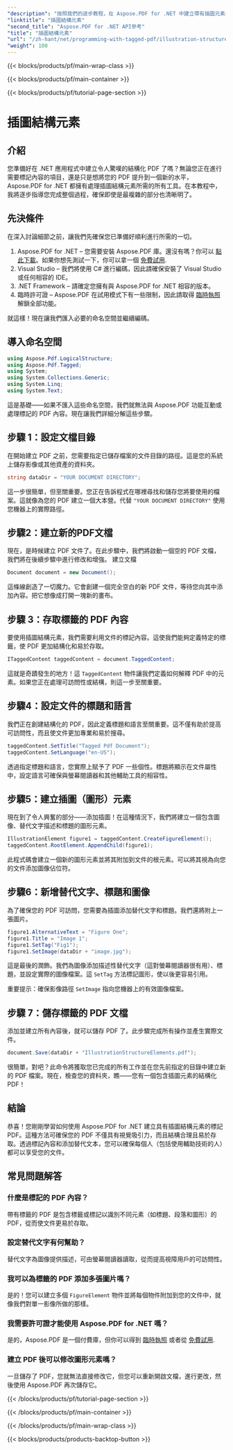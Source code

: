 ```yaml
---
"description": "按照我們的逐步教程，在 Aspose.PDF for .NET 中建立帶有插圖元素的結構化 PDF。"
"linktitle": "插圖結構元素"
"second_title": "Aspose.PDF for .NET API參考"
"title": "插圖結構元素"
"url": "/zh-hant/net/programming-with-tagged-pdf/illustration-structure-elements/"
"weight": 100
---
```


{{< blocks/products/pf/main-wrap-class >}}

{{< blocks/products/pf/main-container >}}

{{< blocks/products/pf/tutorial-page-section >}}

# 插圖結構元素

## 介紹

您準備好在 .NET 應用程式中建立令人驚嘆的結構化 PDF 了嗎？無論您正在進行需要標記內容的項目，還是只是想將您的 PDF 提升到一個新的水平，Aspose.PDF for .NET 都擁有處理插圖結構元素所需的所有工具。在本教程中，我將逐步指導您完成整個過程，確保即使是最複雜的部分也清晰明了。

## 先決條件

在深入討論細節之前，讓我們先確保您已準備好順利進行所需的一切。

1. Aspose.PDF for .NET – 您需要安裝 Aspose.PDF 庫。還沒有嗎？你可以 [點此下載](https://releases.aspose.com/pdf/net/)。如果你想先測試一下，你可以拿一個 [免費試用](https://releases。aspose.com/).
2. Visual Studio – 我們將使用 C# 進行編碼，因此請確保安裝了 Visual Studio 或任何相容的 IDE。
3. .NET Framework – 請確定您擁有與 Aspose.PDF for .NET 相容的版本。
4. 臨時許可證 – Aspose.PDF 在試用模式下有一些限制，因此請取得 [臨時執照](https://purchase.aspose.com/temporary-license/) 解鎖全部功能。

就這樣！現在讓我們匯入必要的命名空間並繼續編碼。

## 導入命名空間

```csharp
using Aspose.Pdf.LogicalStructure;
using Aspose.Pdf.Tagged;
using System;
using System.Collections.Generic;
using System.Linq;
using System.Text;
```

這是基礎——如果不匯入這些命名空間，我們就無法與 Aspose.PDF 功能互動或處理標記的 PDF 內容。現在讓我們詳細分解這些步驟。

## 步驟 1：設定文檔目錄

在開始建立 PDF 之前，您需要指定已儲存檔案的文件目錄的路徑。這是您的系統上儲存影像或其他資產的資料夾。

```csharp
string dataDir = "YOUR DOCUMENT DIRECTORY";
```

這一步很簡單，但至關重要。您正在告訴程式在哪裡尋找和儲存您將要使用的檔案。這就像為您的 PDF 建立一個大本營。代替 `"YOUR DOCUMENT DIRECTORY"` 使用您機器上的實際路徑。

## 步驟2：建立新的PDF文檔

現在，是時候建立 PDF 文件了。在此步驟中，我們將啟動一個空的 PDF 文檔，我們將在後續步驟中進行修改和增強。
 建立文檔

```csharp
Document document = new Document();
```

這條線創造了一切魔力。它會創建一個完全空白的新 PDF 文件，等待您向其中添加內容。把它想像成打開一塊新的畫布。

## 步驟 3：存取標籤的 PDF 內容

要使用插圖結構元素，我們需要利用文件的標記內容。這使我們能夠定義特定的標籤，使 PDF 更加結構化和易於存取。

```csharp
ITaggedContent taggedContent = document.TaggedContent;
```

這就是奇蹟發生的地方！這 `TaggedContent` 物件讓我們定義如何解釋 PDF 中的元素。如果您正在處理可訪問性或結構，則這一步至關重要。

## 步驟4：設定文件的標題和語言

我們正在創建結構化的 PDF，因此定義標題和語言至關重要。這不僅有助於提高可訪問性，而且使文件更加專業和易於搜尋。

```csharp
taggedContent.SetTitle("Tagged Pdf Document");
taggedContent.SetLanguage("en-US");
```

透過指定標題和語言，您實際上賦予了 PDF 一些個性。標題將顯示在文件屬性中，設定語言可確保與螢幕閱讀器和其他輔助工具的相容性。

## 步驟5：建立插圖（圖形）元素

現在到了令人興奮的部分——添加插圖！在這種情況下，我們將建立一個包含圖像、替代文字描述和標題的圖形元素。

```csharp
IllustrationElement figure1 = taggedContent.CreateFigureElement();
taggedContent.RootElement.AppendChild(figure1);
```

此程式碼會建立一個新的圖形元素並將其附加到文件的根元素。可以將其視為向您的文件添加圖像佔位符。

## 步驟6：新增替代文字、標題和圖像

為了確保您的 PDF 可訪問，您需要為插圖添加替代文字和標題。我們還將附上一張圖片。

```csharp
figure1.AlternativeText = "Figure One";
figure1.Title = "Image 1";
figure1.SetTag("Fig1");
figure1.SetImage(dataDir + "image.jpg");
```

這是最後的潤飾。我們為圖像添加描述性替代文字（這對螢幕閱讀器很有用）、標題，並設定實際的圖像檔案。這 `SetTag` 方法標記圖形，使以後更容易引用。

重要提示：確保影像路徑 `SetImage` 指向您機器上的有效圖像檔案。

## 步驟 7：儲存標籤的 PDF 文檔

添加並建立所有內容後，就可以儲存 PDF 了。此步驟完成所有操作並產生實際文件。

```csharp
document.Save(dataDir + "IllustrationStructureElements.pdf");
```

很簡單，對吧？此命令將獲取您已完成的所有工作並在您先前指定的目錄中建立新的 PDF 檔案。現在，檢查您的資料夾，瞧——您有一個包含插圖元素的結構化 PDF！

## 結論

恭喜！您剛剛學習如何使用 Aspose.PDF for .NET 建立具有插圖結構元素的標記 PDF。這種方法可確保您的 PDF 不僅具有視覺吸引力，而且結構合理且易於存取。透過標記內容和添加替代文本，您可以確保每個人（包括使用輔助技術的人）都可以享受您的文件。

## 常見問題解答

### 什麼是標記的 PDF 內容？
帶有標籤的 PDF 是包含標籤或標記以識別不同元素（如標題、段落和圖形）的 PDF，從而使文件更易於存取。

### 設定替代文字有何幫助？
替代文字為圖像提供描述，可由螢幕閱讀器讀取，從而提高視障用戶的可訪問性。

### 我可以為標籤的 PDF 添加多張圖片嗎？
是的！您可以建立多個 `FigureElement` 物件並將每個物件附加到您的文件中，就像我們對單一影像所做的那樣。

### 我需要許可證才能使用 Aspose.PDF for .NET 嗎？
是的，Aspose.PDF 是一個付費庫，但你可以得到 [臨時執照](https://purchase.aspose.com/temporary-license/) 或者從 [免費試用](https://releases。aspose.com/).

### 建立 PDF 後可以修改圖形元素嗎？
一旦儲存了 PDF，您就無法直接修改它，但您可以重新開啟文檔，進行更改，然後使用 Aspose.PDF 再次儲存它。

{{< /blocks/products/pf/tutorial-page-section >}}

{{< /blocks/products/pf/main-container >}}

{{< /blocks/products/pf/main-wrap-class >}}

{{< blocks/products/products-backtop-button >}}